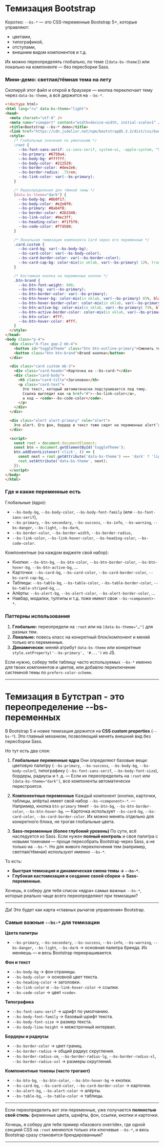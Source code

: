 # Темизация Bootstrap
Коротко: `--bs-*` — это CSS-переменные Bootstrap 5+, которые управляют:
- цветами,
- типографикой,
- отступами,
- внешним видом компонентов и т.д.

Их можно переопределять глобально, по теме (`[data-bs-theme]`) или локально на компоненте — без пересборки Sass.

### Мини-демо: светлая/тёмная тема на лету

Скопируй этот файл и открой в браузере — кнопка переключает тему через `data-bs-theme`, а всё держится на `--bs-*`.

```html
<!doctype html>
<html lang="ru" data-bs-theme="light">
<head>
  <meta charset="utf-8" />
  <meta name="viewport" content="width=device-width, initial-scale=1" />
  <title>Bootstrap --bs-* demo</title>
  <link href="https://cdn.jsdelivr.net/npm/bootstrap@5.3.3/dist/css/bootstrap.min.css" rel="stylesheet">
  <style>
    /* Глобальные значения по умолчанию */
    :root {
      --bs-font-sans-serif: ui-sans-serif, system-ui, -apple-system, "Segoe UI", Roboto, "Helvetica Neue", Arial, "Noto Sans", "Apple Color Emoji", "Segoe UI Emoji";
      --bs-primary: #6750a4;
      --bs-body-bg: #ffffff;
      --bs-body-color: #212529;
      --bs-border-color: #dee2e6;
      --bs-border-radius: .75rem;
      --bs-link-color: var(--bs-primary);
    }

    /* Переопределения для тёмной темы */
    [data-bs-theme="dark"] {
      --bs-body-bg: #0b0f17;
      --bs-body-color: #e2e8f0;
      --bs-primary: #8ab4f8;
      --bs-border-color: #2b3340;
      --bs-link-color: #9ec3ff;
      --bs-heading-color: #f1f5f9;
      --bs-code-color: #ffd580;
    }

    /* Локальная темизация компонента Card через его переменные */
    .card.custom {
      --bs-card-bg: var(--bs-body-bg);
      --bs-card-color: var(--bs-body-color);
      --bs-card-border-color: var(--bs-border-color);
      --bs-card-cap-bg: color-mix(in oklab, var(--bs-primary) 12%, transparent);
    }

    /* Кастомная кнопка на переменных кнопок */
    .btn-brand {
      --bs-btn-font-weight: 600;
      --bs-btn-bg: var(--bs-primary);
      --bs-btn-border-color: var(--bs-primary);
      --bs-btn-hover-bg: color-mix(in oklab, var(--bs-primary) 85%, black);
      --bs-btn-hover-border-color: color-mix(in oklab, var(--bs-primary) 85%, black);
      --bs-btn-active-bg: color-mix(in oklab, var(--bs-primary) 75%, black);
      --bs-btn-active-border-color: color-mix(in oklab, var(--bs-primary) 75%, black);
      --bs-btn-color: #fff;
      --bs-btn-hover-color: #fff;
    }
  </style>
</head>
<body class="p-4">
  <div class="d-flex gap-2 mb-4">
    <button id="toggleTheme" class="btn btn-outline-primary">Сменить тему</button>
    <button class="btn btn-brand">Brand кнопка</button>
  </div>

  <div class="card custom mb-3">
    <div class="card-header">Карточка на --bs-card-*</div>
    <div class="card-body">
      <h5 class="card-title">Заголовок</h5>
      <p class="card-text">
        Это текст, который автоматически подстраивается под тему.
        Ссылка выглядит как <a href="#">--bs-link-color</a>,
        а код — <code>--bs-code-color</code>.
      </p>
    </div>
  </div>

  <div class="alert alert-primary" role="alert">
    Это alert. Его фон, бордер и текст тоже сидят на переменных alert’а.
  </div>

  <script>
    const root = document.documentElement;
    const btn = document.getElementById('toggleTheme');
    btn.addEventListener('click', () => {
      const next = root.getAttribute('data-bs-theme') === 'dark' ? 'light' : 'dark';
      root.setAttribute('data-bs-theme', next);
    });
  </script>
</body>
</html>
```

### Где и какие переменные есть

Глобальные (ядро):

* `--bs-body-bg`, `--bs-body-color`, `--bs-body-font-family` (или `--bs-font-sans-serif`),
* `--bs-primary`, `--bs-secondary`, `--bs-success`, `--bs-info`, `--bs-warning`, `--bs-danger`, `--bs-light`, `--bs-dark`,
* `--bs-border-color`, `--bs-border-width`, `--bs-border-radius`,
* `--bs-link-color`, `--bs-link-hover-color`, `--bs-heading-color`, `--bs-code-color`.

Компонентные (на каждом виджете свой набор):

* Кнопки: `--bs-btn-bg`, `--bs-btn-color`, `--bs-btn-border-color`, `--bs-btn-hover-bg`, `--bs-btn-active-bg`, …
* Карточки: `--bs-card-bg`, `--bs-card-color`, `--bs-card-border-color`, `--bs-card-cap-bg`, …
* Таблицы: `--bs-table-bg`, `--bs-table-color`, `--bs-table-border-color`, `--bs-table-striped-bg`, …
* Алёрты: `--bs-alert-bg`, `--bs-alert-color`, `--bs-alert-border-color`, …
* Навбар, модалки, тултипы и т.д. тоже имеют свои `--bs-<component>-*`.

### Паттерны использования

1. **Глобально:** переопредели на `:root` или на `[data-bs-theme="…"]` для разных тем.
2. **Локально:** повесь класс на конкретный блок/компонент и меняй только его переменные.
3. **Динамически:** меняй атрибут `data-bs-theme` или конкретные `style.setProperty('--bs-primary', '#...')` из JS.

Если нужно, соберу тебе таблицу часто используемых `--bs-*` именно для твоих компонентов и цветов, или добавлю переключение системной темы по `prefers-color-scheme`.

---

# Темизация в Бутстрап - это переопределение --bs- переменных
В Bootstrap 5 и новее темизация держится на **CSS custom properties** (`--bs-*`). Это главный механизм, позволяющий менять внешний вид без пересборки Sass.

Но тут есть два слоя:

1. **Глобальные переменные ядра**
   Они определяют базовые вещи: цветовую палитру (`--bs-primary`, `--bs-success`, `--bs-body-bg`, `--bs-body-color`), типографику (`--bs-font-sans-serif`, `--bs-body-font-size`), бордеры, радиусы и т. д.
   — Если их переопределить на `:root` или `[data-bs-theme="dark"]`, все компоненты автоматически перестроятся.

2. **Компонентные переменные**
   Каждый компонент (кнопки, карточки, таблицы, алёрты) имеет свой набор `--bs-<component>-*`.
   — Например, кнопка `btn-primary` тянет `--bs-btn-bg`, `--bs-btn-border-color`, `--bs-btn-hover-bg`.
   — Карточка использует `--bs-card-bg`, `--bs-card-color`, `--bs-card-border-color`.
   Их можно менять отдельно для конкретного блока, не трогая глобальные цвета.

3. **Sass-переменные (более глубокий уровень)**
   По сути, всё наследуется из Sass. Если нужен **полный контроль** и своя палитра с новыми токенами — проще пересобрать Bootstrap через Sass, а не только на `--bs-*`.
   Но для живого переключения тем (например, светлая/тёмная) используют именно `--bs-*`.

То есть:

* **Быстрая темизация и динамическая смена темы → `--bs-*`.**
* **Глубокая кастомизация и создание своей сборки → Sass-переменные.**

Хочешь, я соберу для тебя список «ядра» самых важных `--bs-*`, которые реально чаще всего переопределяют при темизации?

---

Да! Это будет как карта «главных рычагов управления» Bootstrap.

### Самые важные `--bs-*` для темизации

**Цвета палитры**

* `--bs-primary`, `--bs-secondary`, `--bs-success`, `--bs-info`, `--bs-warning`, `--bs-danger`, `--bs-light`, `--bs-dark`
  → основная палитра бренда. Их меняешь — и весь Bootstrap перекрашивается.

**Фон и текст**

* `--bs-body-bg` → фон страницы.
* `--bs-body-color` → основной цвет текста.
* `--bs-heading-color` → заголовки.
* `--bs-link-color` и `--bs-link-hover-color` → ссылки.
* `--bs-code-color` → цвет `<code>`.

**Типографика**

* `--bs-font-sans-serif` → шрифт по умолчанию.
* `--bs-body-font-family` → базовый шрифт текста.
* `--bs-body-font-size` → размер текста.
* `--bs-body-line-height` → межстрочный интервал.

**Бордеры и радиусы**

* `--bs-border-color` → цвет границ.
* `--bs-border-radius` → общий радиус скругления.
* `--bs-border-radius-sm`, `--bs-border-radius-lg`, `--bs-border-radius-xl`, `--bs-border-radius-xxl` → размеры скруглений.

**Компонентные токены (часто трогают)**

* `--bs-btn-bg`, `--bs-btn-color`, `--bs-btn-hover-bg` → кнопки.
* `--bs-card-bg`, `--bs-card-color`, `--bs-card-border-color` → карточки.
* `--bs-alert-bg`, `--bs-alert-color` → алёрты.
* `--bs-table-bg`, `--bs-table-color` → таблицы.

---

Если переопределить вот эти переменные, уже получается **полностью свой стиль**: фирменные цвета, шрифты, фон, ссылки, кнопки и карточки.

Хочешь, я соберу для тебя пример «базового override», где одной секцией CSS на `:root` меняются только эти ключевые `--bs-*`, и весь Bootstrap сразу становится брендированным?

---

